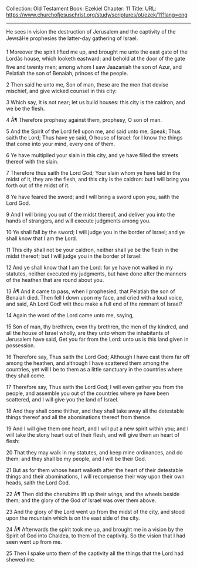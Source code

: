 Collection: Old Testament
Book: Ezekiel
Chapter: 11
Title: 
URL: https://www.churchofjesuschrist.org/study/scriptures/ot/ezek/11?lang=eng

---

He sees in vision the destruction of Jerusalem and the captivity of the JewsâHe prophesies the latter-day gathering of Israel.

1 Moreover the spirit lifted me up, and brought me unto the east gate of the Lordâs house, which looketh eastward: and behold at the door of the gate five and twenty men; among whom I saw Jaazaniah the son of Azur, and Pelatiah the son of Benaiah, princes of the people.

2 Then said he unto me, Son of man, these are the men that devise mischief, and give wicked counsel in this city:

3 Which say, It is not near; let us build houses: this city is the caldron, and we be the flesh.

4 Â¶ Therefore prophesy against them, prophesy, O son of man.

5 And the Spirit of the Lord fell upon me, and said unto me, Speak; Thus saith the Lord; Thus have ye said, O house of Israel: for I know the things that come into your mind, every one of them.

6 Ye have multiplied your slain in this city, and ye have filled the streets thereof with the slain.

7 Therefore thus saith the Lord God; Your slain whom ye have laid in the midst of it, they are the flesh, and this city is the caldron: but I will bring you forth out of the midst of it.

8 Ye have feared the sword; and I will bring a sword upon you, saith the Lord God.

9 And I will bring you out of the midst thereof, and deliver you into the hands of strangers, and will execute judgments among you.

10 Ye shall fall by the sword; I will judge you in the border of Israel; and ye shall know that I am the Lord.

11 This city shall not be your caldron, neither shall ye be the flesh in the midst thereof; but I will judge you in the border of Israel:

12 And ye shall know that I am the Lord: for ye have not walked in my statutes, neither executed my judgments, but have done after the manners of the heathen that are round about you.

13 Â¶ And it came to pass, when I prophesied, that Pelatiah the son of Benaiah died. Then fell I down upon my face, and cried with a loud voice, and said, Ah Lord God! wilt thou make a full end of the remnant of Israel?

14 Again the word of the Lord came unto me, saying,

15 Son of man, thy brethren, even thy brethren, the men of thy kindred, and all the house of Israel wholly, are they unto whom the inhabitants of Jerusalem have said, Get you far from the Lord: unto us is this land given in possession.

16 Therefore say, Thus saith the Lord God; Although I have cast them far off among the heathen, and although I have scattered them among the countries, yet will I be to them as a little sanctuary in the countries where they shall come.

17 Therefore say, Thus saith the Lord God; I will even gather you from the people, and assemble you out of the countries where ye have been scattered, and I will give you the land of Israel.

18 And they shall come thither, and they shall take away all the detestable things thereof and all the abominations thereof from thence.

19 And I will give them one heart, and I will put a new spirit within you; and I will take the stony heart out of their flesh, and will give them an heart of flesh:

20 That they may walk in my statutes, and keep mine ordinances, and do them: and they shall be my people, and I will be their God.

21 But as for them whose heart walketh after the heart of their detestable things and their abominations, I will recompense their way upon their own heads, saith the Lord God.

22 Â¶ Then did the cherubims lift up their wings, and the wheels beside them; and the glory of the God of Israel was over them above.

23 And the glory of the Lord went up from the midst of the city, and stood upon the mountain which is on the east side of the city.

24 Â¶ Afterwards the spirit took me up, and brought me in a vision by the Spirit of God into Chaldea, to them of the captivity. So the vision that I had seen went up from me.

25 Then I spake unto them of the captivity all the things that the Lord had shewed me.
